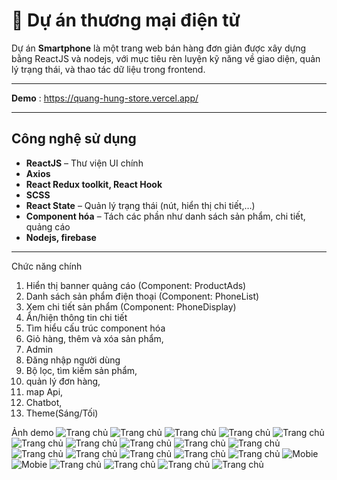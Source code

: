 # 📱 Dự án thương mại điện tử 

Dự án **Smartphone** là một trang web bán hàng đơn giản được xây dựng bằng ReactJS và nodejs, với mục tiêu rèn luyện kỹ năng về giao diện, quản lý trạng thái, và thao tác dữ liệu trong frontend.

---

**Demo** : https://quang-hung-store.vercel.app/


---

##  Công nghệ sử dụng

- **ReactJS** – Thư viện UI chính
- **Axios**
- **React Redux toolkit, React Hook**
- **SCSS**
- **React State** – Quản lý trạng thái (nút, hiển thị chi tiết,…)
- **Component hóa** – Tách các phần như danh sách sản phẩm,     chi tiết, quảng cáo
- **Nodejs, firebase**
---

Chức năng chính 
1.   Hiển thị banner quảng cáo (Component: ProductAds)
2.   Danh sách sản phẩm điện thoại (Component: PhoneList)
3.   Xem chi tiết sản phẩm (Component: PhoneDisplay)
4.   Ẩn/hiện thông tin chi tiết
5.   Tìm hiểu cấu trúc component hóa
6.   Giỏ hàng, thêm và xóa sản phẩm,
7.   Admin
8.   Đăng nhập người dùng
9.   Bộ lọc, tìm kiếm sản phẩm,
10.  quản lý đơn hàng,
11.  map Api,
12.  Chatbot,
13.  Theme(Sáng/Tối) 

Ảnh demo
![Trang chủ](./screenshots//Screenshot%20(1436).png)
![Trang chủ](./screenshots//Screenshot%20(1437).png)
![Trang chủ](./screenshots//Screenshot%20(1438).png)
![Trang chủ](./screenshots//Screenshot%20(1439).png)
![Trang chủ](./screenshots//Screenshot%20(1440).png)
![Trang chủ](./screenshots//Screenshot%20(1441).png)
![Trang chủ](./screenshots//Screenshot%20(1442).png)
![Trang chủ](./screenshots//Screenshot%20(1443).png)
![Trang chủ](./screenshots//Screenshot%20(1444).png)
![Trang chủ](./screenshots//Screenshot%20(1445).png)
![Trang chủ](./screenshots//Screenshot%20(1446).png)
![Trang chủ](./screenshots//Screenshot%20(1447).png)
![Trang chủ](./screenshots//Screenshot%20(1448).png)
![Trang chủ](./screenshots//Screenshot%20(1449).png)
![Trang chủ](./screenshots//Screenshot%20(1450).png)
![Mobie](./screenshots//Screenshot%20(1451).png)
![Mobie](./screenshots//Screenshot%20(1452).png)
![Trang chủ](./screenshots//Screenshot%20(1453).png)
![Trang chủ](./screenshots//Screenshot%20(1454).png)
![Trang chủ](./screenshots//Screenshot%20(1455).png)
![Trang chủ](./screenshots//Screenshot%20(1456).png)
